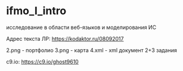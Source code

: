 # ifmo_I_intro
исследование в области веб-языков и моделирования ИС

Адрес текста ЛР:
https://kodaktor.ru/08092017

2.png - портфолио
3.png - карта
4.xml - xml документ 2+3 задания

c9.io:
https://c9.io/ghost9610

